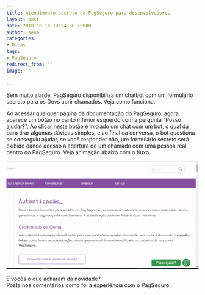 ```yaml
---
title: Atendimento secreto do PagSeguro para desenvolvedores
layout: post
date: 2018-10-16 13:24:30 +0000
author: sena
categories:
- Dicas
tags:
- PagSeguro
redirect_from: ''
image: ''

---
```

Sem muito alarde, PagSeguro disponibiliza um chatbot com um formulário secreto para os Devs abrir chamados. Veja como funciona.

Ao acessar qualquer página da documentação do PagSeguro, agora aparece um botão no canto inferior esquerdo com a pergunta "Posso ajudar?". Ao clicar neste botão é iniciado um chat com um bot, o qual dá para tirar algumas dúvidas simples, e ao final da conversa, o bot questiona se conseguiu ajudar, se você responder não, um formulário secreto será exibido dando acesso a abertura de um chamado com uma pessoa real dentro do PagSeguro. Veja animação abaixo com o fluxo.

![](/assets/uploads/2018/10/16/atendimento-dev-pagseguro.gif)

E vocês o que acharam da novidade?  
Posta nos comentários como foi a experiência com o PagSeguro.